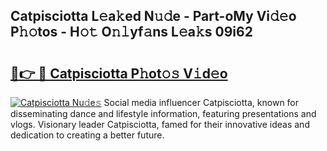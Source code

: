 ## Catpisciotta L𝚎a𝚔ed N𝚞𝚍e - Part-oMy Vi𝚍𝚎o P𝚑𝚘tos - H𝚘𝚝 O𝚗𝚕yf𝚊ns L𝚎a𝚔s 09i62

# <h2><a href="http://kfcfg1.oniu.top/?m=Catpisciotta">🔗👉 🔴 Catpisciotta P𝚑ot𝚘𝚜 V𝚒d𝚎o</a></h2>

[![Catpisciotta Nu𝚍e𝚜](https://i.imgur.com/0qMVB7G.gif)](http://kfcfg1.oniu.top/?m=Catpisciotta)
Social media influencer Catpisciotta, known for disseminating dance and lifestyle information, featuring presentations and vlogs. Visionary leader Catpisciotta, famed for their innovative ideas and dedication to creating a better future.  
